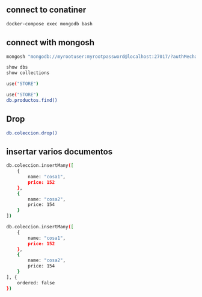 ## connect to conatiner

``` sh
docker-compose exec mongodb bash
```
## connect with mongosh

``` sh
mongosh "mongodb://myrootuser:myrootpassword@localhost:27017/?authMechanism=DEFAULT&tls=false"
```

``` sh
show dbs
show collections

```

``` sh
use("STORE")

```

``` sh
use("STORE")
db.productos.find()

```
## Drop 

``` sh
db.coleccion.drop()

```

## insertar varios documentos

``` sh
db.coleccion.insertMany([
    {
        name: "cosa1",
        price: 152
    },
    {
        name: "cosa2",
        price: 154
    }
])

```

``` sh
db.coleccion.insertMany([
    {
        name: "cosa1",
        price: 152
    },
    {
        name: "cosa2",
        price: 154
    }
], {
    ordered: false
})

```